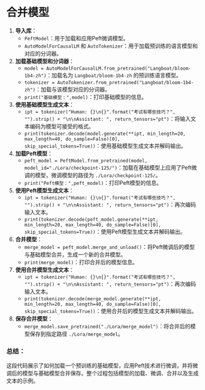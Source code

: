 # 合并模型

1. **导入库**：
   - `PeftModel`：用于加载和应用Peft微调模型。
   - `AutoModelForCausalLM` 和 `AutoTokenizer`：用于加载预训练的语言模型和对应的分词器。
2. **加载基础模型和分词器**：
   - `model = AutoModelForCausalLM.from_pretrained("Langboat/bloom-1b4-zh")`：加载名为 `Langboat/bloom-1b4-zh` 的预训练语言模型。
   - `tokenizer = AutoTokenizer.from_pretrained("Langboat/bloom-1b4-zh")`：加载与该模型对应的分词器。
   - `print("基础模型：",model)`：打印基础模型的信息。
3. **使用基础模型生成文本**：
   - `ipt = tokenizer("Human: {}\n{}".format("考试有哪些技巧？", "").strip() + "\n\nAssistant: ", return_tensors="pt")`：将输入文本编码为模型可接受的格式。
   - `print(tokenizer.decode(model.generate(**ipt, min_length=20, max_length=40, do_sample=False)[0], skip_special_tokens=True))`：使用基础模型生成文本并解码输出。
4. **加载Peft模型**：
   - `peft_model = PeftModel.from_pretrained(model, model_id="./Lora/checkpoint-125/")`：加载在基础模型上应用了Peft微调的模型，微调模型的路径为 `./Lora/checkpoint-125/`。
   - `print("Peft模型：",peft_model)`：打印Peft模型的信息。
5. **使用Peft模型生成文本**：
   - `ipt = tokenizer("Human: {}\n{}".format("考试有哪些技巧？", "").strip() + "\n\nAssistant: ", return_tensors="pt")`：再次编码输入文本。
   - `print(tokenizer.decode(peft_model.generate(**ipt, min_length=20, max_length=40, do_sample=False)[0], skip_special_tokens=True))`：使用Peft模型生成文本并解码输出。
6. **合并模型**：
   - `merge_model = peft_model.merge_and_unload()`：将Peft微调后的模型与基础模型合并，生成一个新的合并模型。
   - `print(merge_model)`：打印合并后的模型信息。
7. **使用合并模型生成文本**：
   - `ipt = tokenizer("Human: {}\n{}".format("考试有哪些技巧？", "").strip() + "\n\nAssistant: ", return_tensors="pt")`：再次编码输入文本。
   - `print(tokenizer.decode(merge_model.generate(**ipt, min_length=20, max_length=40, do_sample=False)[0], skip_special_tokens=True))`：使用合并后的模型生成文本并解码输出。
8. **保存合并模型**：
   - `merge_model.save_pretrained("./Lora/merge_model")`：将合并后的模型保存到指定路径 `./Lora/merge_model`。

### 总结：

这段代码展示了如何加载一个预训练的基础模型，应用Peft技术进行微调，并将微调后的模型与基础模型合并保存。整个过程包括模型的加载、微调、合并以及生成文本的示例。
